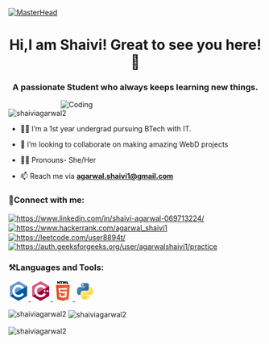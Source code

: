 [![MasterHead](https://user-images.githubusercontent.com/75210337/122256026-4d55bb80-ceec-11eb-885d-acf40e06990c.png)](https:/ShaiviAgarwal.io)
<h1 align="center">Hi,I am Shaivi! Great to see you here!👋</h1>
<h3 align="center">A passionate Student who always keeps learning new things.</h3>
<img align="right" alt="Coding" width="400" src="https://images.squarespace-cdn.com/content/v1/5f402a9d4e121b7f850b4374/1598040805419-QIEZIF4KLQAPB0VV6B58/App-Developer.gif?format=750w">

<p align="left"> <img src="https://komarev.com/ghpvc/?username=shaiviagarwal2&label=Profile%20views&color=0e75b6&style=flat" alt="shaiviagarwal2" /> </p>

- 🙋‍♀️ I’m a 1st year undergrad pursuing BTech with IT.

- 👯 I’m looking to collaborate on making amazing WebD projects

- 👧🏻 Pronouns- She/Her

- 📫 Reach me via **agarwal.shaivi1@gmail.com**

<h3 align="left">🤝Connect with me:</h3>
<p align="left">
<a href="https://www.linkedin.com/in/shaivi-agarwal-069713224/" target="blank"><img align="center" src="https://raw.githubusercontent.com/rahuldkjain/github-profile-readme-generator/master/src/images/icons/Social/linked-in-alt.svg" alt="https://www.linkedin.com/in/shaivi-agarwal-069713224/" height="30" width="40" /></a>
<a href="https://www.hackerrank.com/agarwal_shaivi1" target="blank"><img align="center" src="https://raw.githubusercontent.com/rahuldkjain/github-profile-readme-generator/master/src/images/icons/Social/hackerrank.svg" alt="https://www.hackerrank.com/agarwal_shaivi1" height="30" width="40" /></a>
<a href="https://leetcode.com/user8894t/" target="blank"><img align="center" src="https://raw.githubusercontent.com/rahuldkjain/github-profile-readme-generator/master/src/images/icons/Social/leet-code.svg" alt="https://leetcode.com/user8894t/" height="30" width="40" /></a>
<a href="https://auth.geeksforgeeks.org/user/https://auth.geeksforgeeks.org/user/agarwalshaivi1/practice" target="blank"><img align="center" src="https://raw.githubusercontent.com/rahuldkjain/github-profile-readme-generator/master/src/images/icons/Social/geeks-for-geeks.svg" alt="https://auth.geeksforgeeks.org/user/agarwalshaivi1/practice" height="30" width="40" /></a>
</p>

<h3 align="left">⚒️Languages and Tools:</h3>
<p align="left"> <a href="https://www.cprogramming.com/" target="_blank" rel="noreferrer"> <img src="https://raw.githubusercontent.com/devicons/devicon/master/icons/c/c-original.svg" alt="c" width="40" height="40"/> </a> <a href="https://www.w3schools.com/cpp/" target="_blank" rel="noreferrer"> <img src="https://raw.githubusercontent.com/devicons/devicon/master/icons/cplusplus/cplusplus-original.svg" alt="cplusplus" width="40" height="40"/> </a> <a href="https://www.w3.org/html/" target="_blank" rel="noreferrer"> <img src="https://raw.githubusercontent.com/devicons/devicon/master/icons/html5/html5-original-wordmark.svg" alt="html5" width="40" height="40"/> </a> <a href="https://www.python.org" target="_blank" rel="noreferrer"> <img src="https://raw.githubusercontent.com/devicons/devicon/master/icons/python/python-original.svg" alt="python" width="40" height="40"/> </a> </p>

<p><img align="left" src="https://github-readme-stats.vercel.app/api/top-langs?username=shaiviagarwal2&show_icons=true&locale=en&layout=compact" alt="shaiviagarwal2" /></p>

<p>&nbsp;<img align="center" src="https://github-readme-stats.vercel.app/api?username=shaiviagarwal2&show_icons=true&locale=en" alt="shaiviagarwal2" /></p>

<p><img align="center" src="https://github-readme-streak-stats.herokuapp.com/?user=shaiviagarwal2&" alt="shaiviagarwal2" /></p>

